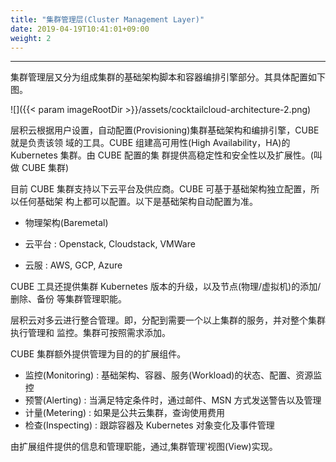 ```yaml
---
title: "集群管理层(Cluster Management Layer)"
date: 2019-04-19T10:41:01+09:00
weight: 2
---
```


---
集群管理层又分为组成集群的基础架构脚本和容器编排引擎部分。其具体配置如下图。

![]({{< param imageRootDir >}}/assets/cocktailcloud-architecture-2.png)

层积云根据用户设置，自动配置(Provisioning)集群基础架构和编排引擎，CUBE 就是负责该领 域的工具。CUBE 组建高可用性(High Availability，HA)的 Kubernetes 集群。由 CUBE 配置的集 群提供高稳定性和安全性以及扩展性。(叫做 CUBE 集群)

目前 CUBE 集群支持以下云平台及供应商。CUBE 可基于基础架构独立配置，所以任何基础架 构上都可以配置。以下是基础架构自动配置为准。

* 物理架构\(Baremetal\)

* 云平台 : Openstack, Cloudstack, VMWare

* 云服 : AWS, GCP, Azure

CUBE 工具还提供集群 Kubernetes 版本的升级，以及节点(物理/虚拟机)的添加/删除、备份 等集群管理职能。

层积云对多云进行整合管理。即，分配到需要一个以上集群的服务，并对整个集群执行管理和 监控。集群可按照需求添加。

CUBE 集群额外提供管理为目的的扩展组件。

* 监控(Monitoring) : 基础架构、容器、服务(Workload)的状态、配置、资源监控
* 预警(Alerting) : 当满足特定条件时，通过邮件、MSN 方式发送警告以及管理
* 计量(Metering) : 如果是公共云集群，查询使用费用
* 检查(Inspecting) : 跟踪容器及 Kubernetes 对象变化及事件管理

由扩展组件提供的信息和管理职能，通过‚集群管理‛视图(View)实现。
